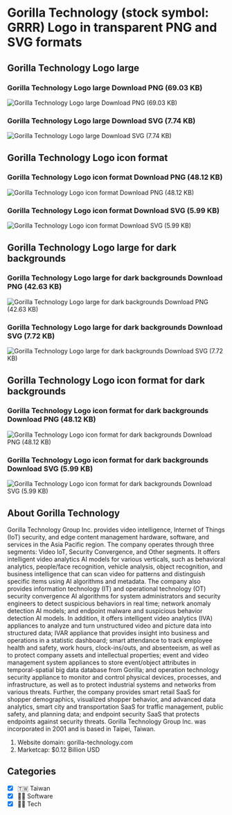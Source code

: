 # Gorilla Technology (stock symbol: GRRR) Logo in transparent PNG and SVG formats

## Gorilla Technology Logo large

### Gorilla Technology Logo large Download PNG (69.03 KB)

![Gorilla Technology Logo large Download PNG (69.03 KB)](/img/orig/GRRR_BIG-3b61a8a1.png)

### Gorilla Technology Logo large Download SVG (7.74 KB)

![Gorilla Technology Logo large Download SVG (7.74 KB)](/img/orig/GRRR_BIG-2b8ea641.svg)

## Gorilla Technology Logo icon format

### Gorilla Technology Logo icon format Download PNG (48.12 KB)

![Gorilla Technology Logo icon format Download PNG (48.12 KB)](/img/orig/GRRR-660b1ba7.png)

### Gorilla Technology Logo icon format Download SVG (5.99 KB)

![Gorilla Technology Logo icon format Download SVG (5.99 KB)](/img/orig/GRRR-81bbbeeb.svg)

## Gorilla Technology Logo large for dark backgrounds

### Gorilla Technology Logo large for dark backgrounds Download PNG (42.63 KB)

![Gorilla Technology Logo large for dark backgrounds Download PNG (42.63 KB)](/img/orig/GRRR_BIG.D-eef42b51.png)

### Gorilla Technology Logo large for dark backgrounds Download SVG (7.72 KB)

![Gorilla Technology Logo large for dark backgrounds Download SVG (7.72 KB)](/img/orig/GRRR_BIG.D-9dbfaf6e.svg)

## Gorilla Technology Logo icon format for dark backgrounds

### Gorilla Technology Logo icon format for dark backgrounds Download PNG (48.12 KB)

![Gorilla Technology Logo icon format for dark backgrounds Download PNG (48.12 KB)](/img/orig/GRRR.D-a6176389.png)

### Gorilla Technology Logo icon format for dark backgrounds Download SVG (5.99 KB)

![Gorilla Technology Logo icon format for dark backgrounds Download SVG (5.99 KB)](/img/orig/GRRR.D-60159a09.svg)

## About Gorilla Technology

Gorilla Technology Group Inc. provides video intelligence, Internet of Things (IoT) security, and edge content management hardware, software, and services in the Asia Pacific region. The company operates through three segments: Video IoT, Security Convergence, and Other segments. It offers intelligent video analytics AI models for various verticals, such as behavioral analytics, people/face recognition, vehicle analysis, object recognition, and business intelligence that can scan video for patterns and distinguish specific items using AI algorithms and metadata. The company also provides information technology (IT) and operational technology (OT) security convergence AI algorithms for system administrators and security engineers to detect suspicious behaviors in real time; network anomaly detection AI models; and endpoint malware and suspicious behavior detection AI models. In addition, it offers intelligent video analytics (IVA) appliances to analyze and turn unstructured video and picture data into structured data; IVAR appliance that provides insight into business and operations in a statistic dashboard; smart attendance to track employee health and safety, work hours, clock-ins/outs, and absenteeism, as well as to protect company assets and intellectual properties; event and video management system appliances to store event/object attributes in temporal-spatial big data database from Gorilla; and operation technology security appliance to monitor and control physical devices, processes, and infrastructure, as well as to protect industrial systems and networks from various threats. Further, the company provides smart retail SaaS for shopper demographics, visualized shopper behavior, and advanced data analytics, smart city and transportation SaaS for traffic management, public safety, and planning data; and endpoint security SaaS that protects endpoints against security threats. Gorilla Technology Group Inc. was incorporated in 2001 and is based in Taipei, Taiwan.

1. Website domain: gorilla-technology.com
2. Marketcap: $0.12 Billion USD


## Categories
- [x] 🇹🇼 Taiwan
- [x] 👨‍💻 Software
- [x] 👩‍💻 Tech
